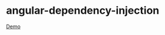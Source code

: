 # angular-dependency-injection
[Demo](https://hungnguyenmanh82.github.io/angular-dependency-injection/)
